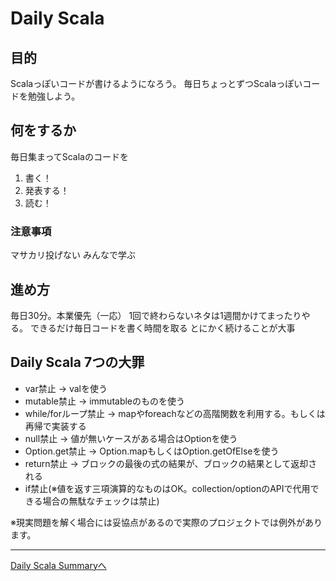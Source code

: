 # Daily Scala

## 目的

Scalaっぽいコードが書けるようになろう。
毎日ちょっとずつScalaっぽいコードを勉強しよう。

## 何をするか

毎日集まってScalaのコードを

1. 書く！
2. 発表する！
3. 読む！

### 注意事項

マサカリ投げない
みんなで学ぶ

## 進め方

毎日30分。本業優先（一応）
1回で終わらないネタは1週間かけてまったりやる。
できるだけ毎日コードを書く時間を取る
とにかく続けることが大事

## Daily Scala 7つの大罪

- var禁止 -> valを使う
- mutable禁止 -> immutableのものを使う
- while/forループ禁止 -> mapやforeachなどの高階関数を利用する。もしくは再帰で実装する
- null禁止 -> 値が無いケースがある場合はOptionを使う
- Option.get禁止 ->  Option.mapもしくはOption.getOfElseを使う
- return禁止 -> ブロックの最後の式の結果が、ブロックの結果として返却される
- if禁止(※値を返す三項演算的なものはOK。collection/optionのAPIで代用できる場合の無駄なチェックは禁止)

※現実問題を解く場合には妥協点があるので実際のプロジェクトでは例外があります。

----
[Daily Scala Summaryへ](gitbook/dayly_scala_summary.md)
